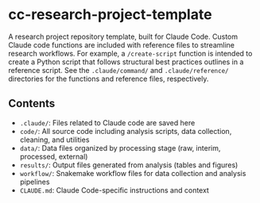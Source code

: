 # cc-research-project-template

A research project repository template, built for Claude Code.
Custom Claude code functions are included with reference files to streamline research workflows.
For example, a `/create-script` function is intended to create a Python script that follows structural best practices outlines in a reference script.
See the `.claude/command/` and `.claude/reference/` directories for the functions and reference files, respectively.

## Contents

- `.claude/`: Files related to Claude code are saved here
- `code/`: All source code including analysis scripts, data collection, cleaning, and utilities
- `data/`: Data files organized by processing stage (raw, interim, processed, external)
- `results/`: Output files generated from analysis (tables and figures)
- `workflow/`: Snakemake workflow files for data collection and analysis pipelines
- `CLAUDE.md`: Claude Code-specific instructions and context
